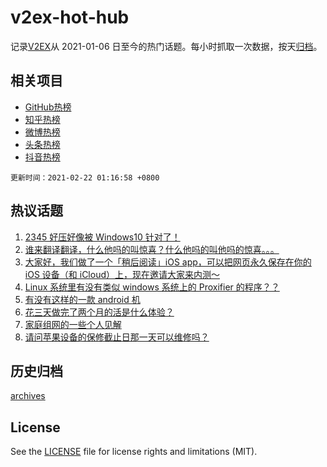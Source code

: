 # v2ex-hot-hub

 记录[V2EX](https://www.v2ex.com/)从 2021-01-06 日至今的热门话题。每小时抓取一次数据，按天[归档](archives)。
 
 ## 相关项目

- [GitHub热榜](https://github.com/snaildev/github-hot-hub)
- [知乎热榜](https://github.com/snaildev/zhihu-hot-hub)
- [微博热榜](https://github.com/snaildev/weibo-hot-hub)
- [头条热榜](https://github.com/snaildev/toutiao-hot-hub)
- [抖音热榜](https://github.com/snaildev/douyin-hot-hub)


 `更新时间：2021-02-22 01:16:58 +0800`

## 热议话题

1. [2345 好压好像被 Windows10 针对了！](https://www.v2ex.com/t/754794)
1. [谁来翻译翻译，什么他吗的叫惊喜？什么他吗的叫他吗的惊喜。。。](https://www.v2ex.com/t/754840)
1. [大家好，我们做了一个「稍后阅读」iOS app，可以把网页永久保存在你的 iOS 设备（和 iCloud）上，现在邀请大家来内测～](https://www.v2ex.com/t/754808)
1. [Linux 系统里有没有类似 windows 系统上的 Proxifier 的程序？？](https://www.v2ex.com/t/754761)
1. [有没有这样的一款 android 机](https://www.v2ex.com/t/754790)
1. [花三天做完了两个月的活是什么体验？](https://www.v2ex.com/t/754829)
1. [家庭组网的一些个人见解](https://www.v2ex.com/t/754783)
1. [请问苹果设备的保修截止日那一天可以维修吗？](https://www.v2ex.com/t/754793)

## 历史归档

[archives](archives)

## License

See the [LICENSE](LICENSE) file for license rights and limitations (MIT).
